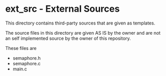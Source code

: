 # ext_src - External Sources
This directory contains third-party sources that are given as templates.

The source files in this directory are given AS IS by the owner and are
not an self implemented source by the owner of this repository.

These files are 

* semaphore.h
* semaphore.c
* main.c
